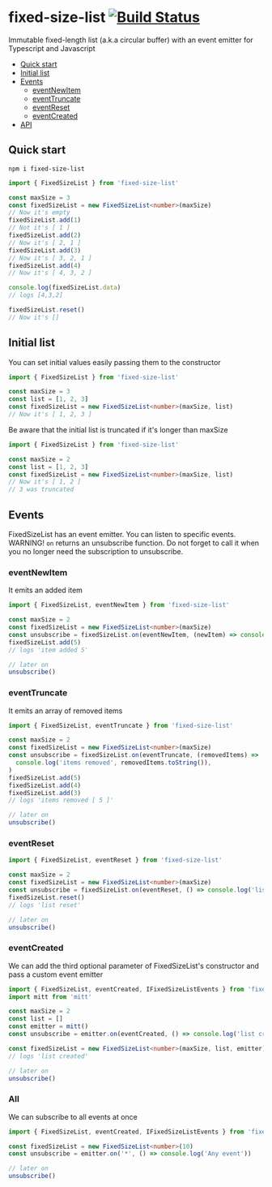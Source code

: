 # fixed-size-list [![Build Status](https://travis-ci.org/keenondrums/fixed-size-list.svg?branch=master)](https://travis-ci.org/keenondrums/fixed-size-list)

Immutable fixed-length list (a.k.a circular buffer) with an event emitter for Typescript and Javascript

<!-- START doctoc generated TOC please keep comment here to allow auto update -->
<!-- DON'T EDIT THIS SECTION, INSTEAD RE-RUN doctoc TO UPDATE -->

- [Quick start](#quick-start)
- [Initial list](#initial-list)
- [Events](#events)
  - [eventNewItem](#eventnewitem)
  - [eventTruncate](#eventtruncate)
  - [eventReset](#eventreset)
  - [eventCreated](#eventcreated)
- [API](#api)

<!-- END doctoc generated TOC please keep comment here to allow auto update -->

## Quick start

```
npm i fixed-size-list
```

```ts
import { FixedSizeList } from 'fixed-size-list'

const maxSize = 3
const fixedSizeList = new FixedSizeList<number>(maxSize)
// Now it's empty
fixedSizeList.add(1)
// Not it's [ 1 ]
fixedSizeList.add(2)
// Now it's [ 2, 1 ]
fixedSizeList.add(3)
// Now it's [ 3, 2, 1 ]
fixedSizeList.add(4)
// Now it's [ 4, 3, 2 ]

console.log(fixedSizeList.data)
// logs [4,3,2]

fixedSizeList.reset()
// Now it's []
```

## Initial list

You can set initial values easily passing them to the constructor

```ts
import { FixedSizeList } from 'fixed-size-list'

const maxSize = 3
const list = [1, 2, 3]
const fixedSizeList = new FixedSizeList<number>(maxSize, list)
// Now it's [ 1, 2, 3 ]
```

Be aware that the initial list is truncated if it's longer than maxSize

```ts
import { FixedSizeList } from 'fixed-size-list'

const maxSize = 2
const list = [1, 2, 3]
const fixedSizeList = new FixedSizeList<number>(maxSize, list)
// Now it's [ 1, 2 ]
// 3 was truncated
```

## Events

FixedSizeList has an event emitter. You can listen to specific events. WARNING! `on` returns an unsubscribe function. Do not forget to call it when you no longer need the subscription to unsubscribe.

### eventNewItem

It emits an added item

```ts
import { FixedSizeList, eventNewItem } from 'fixed-size-list'

const maxSize = 2
const fixedSizeList = new FixedSizeList<number>(maxSize)
const unsubscribe = fixedSizeList.on(eventNewItem, (newItem) => console.log('item added', newItem))
fixedSizeList.add(5)
// logs 'item added 5'

// later on
unsubscribe()
```

### eventTruncate

It emits an array of removed items

```ts
import { FixedSizeList, eventTruncate } from 'fixed-size-list'

const maxSize = 2
const fixedSizeList = new FixedSizeList<number>(maxSize)
const unsubscribe = fixedSizeList.on(eventTruncate, (removedItems) =>
  console.log('items removed', removedItems.toString()),
)
fixedSizeList.add(5)
fixedSizeList.add(4)
fixedSizeList.add(3)
// logs 'items removed [ 5 ]'

// later on
unsubscribe()
```

### eventReset

```ts
import { FixedSizeList, eventReset } from 'fixed-size-list'

const maxSize = 2
const fixedSizeList = new FixedSizeList<number>(maxSize)
const unsubscribe = fixedSizeList.on(eventReset, () => console.log('list reset'))
fixedSizeList.reset()
// logs 'list reset'

// later on
unsubscribe()
```

### eventCreated

We can add the third optional parameter of FixedSizeList's constructor and pass a custom event emitter

```ts
import { FixedSizeList, eventCreated, IFixedSizeListEvents } from 'fixed-size-list'
import mitt from 'mitt'

const maxSize = 2
const list = []
const emitter = mitt()
const unsubscribe = emitter.on(eventCreated, () => console.log('list created'))

const fixedSizeList = new FixedSizeList<number>(maxSize, list, emitter)
// logs 'list created'

// later on
unsubscribe()
```

### All

We can subscribe to all events at once

```ts
import { FixedSizeList, eventCreated, IFixedSizeListEvents } from 'fixed-size-list'

const fixedSizeList = new FixedSizeList<number>(10)
const unsubscribe = emitter.on('*', () => console.log('Any event'))

// later on
unsubscribe()
```
